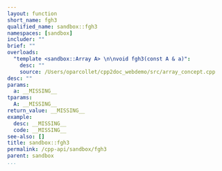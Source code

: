 ```yaml
---
layout: function
short_name: fgh3
qualified_name: sandbox::fgh3
namespaces: [sandbox]
includer: ""
brief: ""
overloads:
  "template <sandbox::Array A> \n\nvoid fgh3(const A & a)":
    desc: ""
    source: /Users/oparcollet/cpp2doc_webdemo/src/array_concept.cpp
desc: ""
params:
  a: __MISSING__
tparams:
  A: __MISSING__
return_value: __MISSING__
example:
  desc: __MISSING__
  code: __MISSING__
see-also: []
title: sandbox::fgh3
permalink: /cpp-api/sandbox/fgh3
parent: sandbox
...
```



